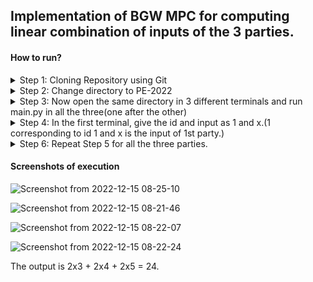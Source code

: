 ## Implementation of BGW MPC for computing linear combination of inputs of the 3 parties.

#### How to run?

<details>
<summary>
Step 1: Cloning Repository using Git
  </summary>
<br>

```bash
git clone https://github.com/sumanth2002629/PE-2022
```

</details>


<details>
<summary>
Step 2: Change directory to PE-2022
</summary>
<br>

```bash
cd PE-2022
```

</details>

<details>
<summary>
Step 3: Now open the same directory in 3 different terminals and run main.py in all the three(one after the other)
</summary>
<br>

```bash
python3 main.py
```
</details>

<details>
<summary>
Step 4: In the first terminal, give the id and input as 1 and x.(1 corresponding to id 1 and x is the input of 1st party.) 
</summary>
</details>


<details>
<summary>
Step 6: Repeat Step 5 for all the three parties.
</summary>
</details>

#### Screenshots of execution
![Screenshot from 2022-12-15 08-25-10](https://user-images.githubusercontent.com/76842817/207763866-9340ec92-673d-4a82-a149-afceadd88029.png)
  
![Screenshot from 2022-12-15 08-21-46](https://user-images.githubusercontent.com/76842817/207763823-5e82fca6-b13b-41f8-b4b4-4d7c84f34723.png)

![Screenshot from 2022-12-15 08-22-07](https://user-images.githubusercontent.com/76842817/207763836-6fc0028f-a44c-4506-a4f9-dea8ae22dc4a.png)


![Screenshot from 2022-12-15 08-22-24](https://user-images.githubusercontent.com/76842817/207763846-1f7fe3ce-71a8-45d7-8a6d-578188b9a190.png)

The output is 2x3 + 2x4 + 2x5 = 24.

